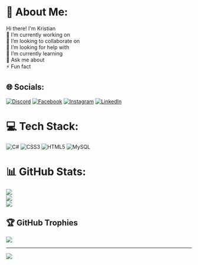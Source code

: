 # 💫 About Me:
 Hi there! I'm Kristian<br>🔭 I’m currently working on<br>👯 I’m looking to collaborate on<br>🤝 I’m looking for help with<br>🌱 I’m currently learning<br>💬 Ask me about<br>⚡ Fun fact


## 🌐 Socials:
[![Discord](https://img.shields.io/badge/Discord-%237289DA.svg?logo=discord&logoColor=white)](htttps://discord.gg/PhoenixMaster#2707) [![Facebook](https://img.shields.io/badge/Facebook-%231877F2.svg?logo=Facebook&logoColor=white)](https://facebook.com/https://www.facebook.com/profile.php?id=100010223133661) [![Instagram](https://img.shields.io/badge/Instagram-%23E4405F.svg?logo=Instagram&logoColor=white)](https://instagram.com/_.kristian.32) [![LinkedIn](https://img.shields.io/badge/LinkedIn-%230077B5.svg?logo=linkedin&logoColor=white)](https://linkedin.com/in/https://www.linkedin.com/in/kristian-popov-3999a121b/) 

# 💻 Tech Stack:
![C#](https://img.shields.io/badge/c%23-%23239120.svg?style=for-the-badge&logo=c-sharp&logoColor=white) ![CSS3](https://img.shields.io/badge/css3-%231572B6.svg?style=for-the-badge&logo=css3&logoColor=white) ![HTML5](https://img.shields.io/badge/html5-%23E34F26.svg?style=for-the-badge&logo=html5&logoColor=white) ![MySQL](https://img.shields.io/badge/mysql-%2300f.svg?style=for-the-badge&logo=mysql&logoColor=white)
# 📊 GitHub Stats:
![](https://github-readme-stats.vercel.app/api?username=PhoenixMaster123&theme=tokyonight&hide_border=false&include_all_commits=false&count_private=false)<br/>
![](https://github-readme-streak-stats.herokuapp.com/?user=PhoenixMaster123&theme=tokyonight&hide_border=false)<br/>
![](https://github-readme-stats.vercel.app/api/top-langs/?username=PhoenixMaster123&theme=tokyonight&hide_border=false&include_all_commits=false&count_private=false&layout=compact)

## 🏆 GitHub Trophies
![](https://github-profile-trophy.vercel.app/?username=PhoenixMaster123&theme=radical&no-frame=false&no-bg=true&margin-w=4)

---
[![](https://visitcount.itsvg.in/api?id=PhoenixMaster123&icon=0&color=0)](https://visitcount.itsvg.in)
